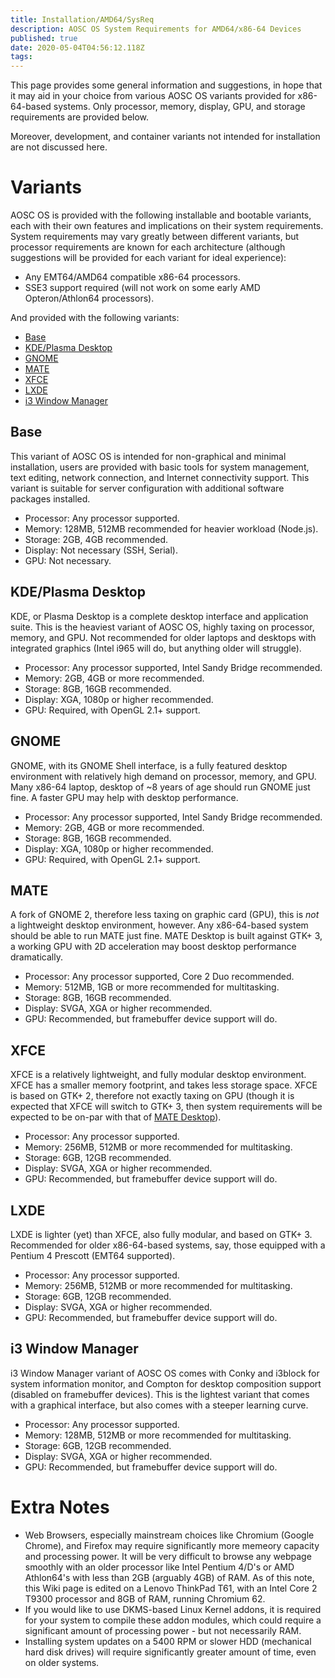 ```yaml
---
title: Installation/AMD64/SysReq
description: AOSC OS System Requirements for AMD64/x86-64 Devices
published: true
date: 2020-05-04T04:56:12.118Z
tags: 
---
```


This page provides some general information and suggestions, in hope that it may aid in your choice from various AOSC OS variants provided for x86-64-based systems. Only processor, memory, display, GPU, and storage requirements are provided below.

Moreover, development, and container variants not intended for installation are not discussed here.

# Variants

AOSC OS is provided with the following installable and bootable variants, each with their own features and implications on their system requirements. System requirements may vary greatly between different variants, but processor requirements are known for each architecture (although suggestions will be provided for each variant for ideal experience): 

- Any EMT64/AMD64 compatible x86-64 processors.
- SSE3 support required (will not work on some early AMD Opteron/Athlon64 processors).

And provided with the following variants:

- [Base](#base)
- [KDE/Plasma Desktop](#kde-plasma-desktop)
- [GNOME](#gnome)
- [MATE](#mate)
- [XFCE](#xfce)
- [LXDE](#lxde)
- [i3 Window Manager](#i3-window-manager)

## Base

This variant of AOSC OS is intended for non-graphical and minimal installation, users are provided with basic tools for system management, text editing, network connection, and Internet connectivity support. This variant is suitable for server configuration with additional software packages installed.

- Processor: Any processor supported.
- Memory: 128MB, 512MB recommended for heavier workload (Node.js).
- Storage: 2GB, 4GB recommended.
- Display: Not necessary (SSH, Serial).
- GPU: Not necessary.

## KDE/Plasma Desktop

KDE, or Plasma Desktop is a complete desktop interface and application suite. This is the heaviest variant of AOSC OS, highly taxing on processor, memory, and GPU. Not recommended for older laptops and desktops with integrated graphics (Intel i965 will do, but anything older will struggle).

- Processor: Any processor supported, Intel Sandy Bridge recommended.
- Memory: 2GB, 4GB or more recommended.
- Storage: 8GB, 16GB recommended.
- Display: XGA, 1080p or higher recommended.
- GPU: Required, with OpenGL 2.1+ support.

## GNOME

GNOME, with its GNOME Shell interface, is a fully featured desktop environment with relatively high demand on processor, memory, and GPU. Many x86-64 laptop, desktop of ~8 years of age should run GNOME just fine. A faster GPU may help with desktop performance.

- Processor: Any processor supported, Intel Sandy Bridge recommended.
- Memory: 2GB, 4GB or more recommended.
- Storage: 8GB, 16GB recommended.
- Display: XGA, 1080p or higher recommended.
- GPU: Required, with OpenGL 2.1+ support.

## MATE

A fork of GNOME 2, therefore less taxing on graphic card (GPU), this is *not* a lightweight desktop environment, however. Any x86-64-based system should be able to run MATE just fine. MATE Desktop is built against GTK+ 3, a working GPU with 2D acceleration may boost desktop performance dramatically.

- Processor: Any processor supported, Core 2 Duo recommended.
- Memory: 512MB, 1GB or more recommended for multitasking.
- Storage: 8GB, 16GB recommended.
- Display: SVGA, XGA or higher recommended.
- GPU: Recommended, but framebuffer device support will do.

## XFCE

XFCE is a relatively lightweight, and fully modular desktop environment. XFCE has a smaller memory footprint, and takes less storage space. XFCE is based on GTK+ 2, therefore not exactly taxing on GPU (though it is expected that XFCE will switch to GTK+ 3, then system requirements will be expected to be on-par with that of [MATE Desktop](#mate)).

- Processor: Any processor supported.
- Memory: 256MB, 512MB or more recommended for multitasking.
- Storage: 6GB, 12GB recommended.
- Display: SVGA, XGA or higher recommended.
- GPU: Recommended, but framebuffer device support will do.

## LXDE

LXDE is lighter (yet) than XFCE, also fully modular, and based on GTK+ 3. Recommended for older x86-64-based systems, say, those equipped with a Pentium 4 Prescott (EMT64 supported).

- Processor: Any processor supported.
- Memory: 256MB, 512MB or more recommended for multitasking.
- Storage: 6GB, 12GB recommended.
- Display: SVGA, XGA or higher recommended.
- GPU: Recommended, but framebuffer device support will do.

## i3 Window Manager

i3 Window Manager variant of AOSC OS comes with Conky and i3block for system information monitor, and Compton for desktop composition support (disabled on framebuffer devices). This is the lightest variant that comes with a graphical interface, but also comes with a steeper learning curve.

- Processor: Any processor supported.
- Memory: 128MB, 512MB or more recommended for multitasking.
- Storage: 6GB, 12GB recommended.
- Display: SVGA, XGA or higher recommended.
- GPU: Recommended, but framebuffer device support will do.

# Extra Notes

- Web Browsers, especially mainstream choices like Chromium (Google Chrome), and Firefox may require significantly more memeory capacity and processing power. It will be very difficult to browse any webpage smoothly with an older processor like Intel Pentium 4/D's or AMD Athlon64's with less than 2GB (arguably 4GB) of RAM. As of this note, this Wiki page is edited on a Lenovo ThinkPad T61, with an Intel Core 2 T9300 processor and 8GB of RAM, running Chromium 62.
- If you would like to use DKMS-based Linux Kernel addons, it is required for your system to compile these addon modules, which could require a significant amount of processing power - but not necessarily RAM.
- Installing system updates on a 5400 RPM or slower HDD (mechanical hard disk drives) will require significantly greater amount of time, even on older systems.